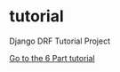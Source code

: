 # tutorial
Django DRF Tutorial Project

[Go to the 6 Part tutorial](https://www.django-rest-framework.org/tutorial/1-serialization/)
